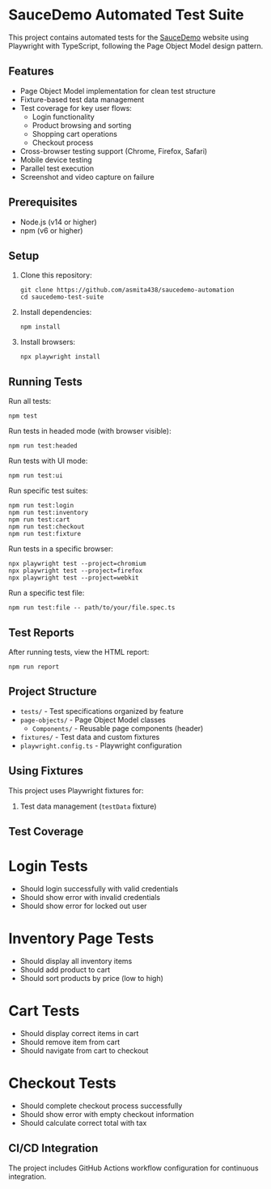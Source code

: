 # SauceDemo Automated Test Suite

This project contains automated tests for the [SauceDemo](https://www.saucedemo.com/) website using Playwright with TypeScript, following the Page Object Model design pattern.

## Features

- Page Object Model implementation for clean test structure
- Fixture-based test data management
- Test coverage for key user flows:
  - Login functionality
  - Product browsing and sorting
  - Shopping cart operations
  - Checkout process
- Cross-browser testing support (Chrome, Firefox, Safari)
- Mobile device testing
- Parallel test execution
- Screenshot and video capture on failure

## Prerequisites

- Node.js (v14 or higher)
- npm (v6 or higher)

## Setup

1. Clone this repository:
   ```
   git clone https://github.com/asmita438/saucedemo-automation
   cd saucedemo-test-suite
   ```

2. Install dependencies:
   ```
   npm install
   ```

3. Install browsers:
   ```
   npx playwright install
   ```

## Running Tests

Run all tests:
```
npm test
```

Run tests in headed mode (with browser visible):
```
npm run test:headed
```

Run tests with UI mode:
```
npm run test:ui
```

Run specific test suites:
```
npm run test:login
npm run test:inventory
npm run test:cart
npm run test:checkout
npm run test:fixture
```

Run tests in a specific browser:
```
npx playwright test --project=chromium
npx playwright test --project=firefox
npx playwright test --project=webkit
```

Run a specific test file:
```
npm run test:file -- path/to/your/file.spec.ts
```

## Test Reports

After running tests, view the HTML report:
```
npm run report
```

## Project Structure

- `tests/` - Test specifications organized by feature
- `page-objects/` - Page Object Model classes
  - `Components/` - Reusable page components (header)
- `fixtures/` - Test data and custom fixtures
- `playwright.config.ts` - Playwright configuration

## Using Fixtures

This project uses Playwright fixtures for:

1. Test data management (`testData` fixture)

## Test Coverage
# Login Tests
- Should login successfully with valid credentials
- Should show error with invalid credentials
- Should show error for locked out user

# Inventory Page Tests
- Should display all inventory items
- Should add product to cart
- Should sort products by price (low to high)

# Cart Tests

- Should display correct items in cart
- Should remove item from cart
- Should navigate from cart to checkout

# Checkout Tests

- Should complete checkout process successfully
- Should show error with empty checkout information
- Should calculate correct total with tax

## CI/CD Integration

The project includes GitHub Actions workflow configuration for continuous integration.